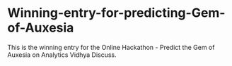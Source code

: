 # Winning-entry-for-predicting-Gem-of-Auxesia
This is the winning entry for the Online Hackathon - Predict the Gem of Auxesia on Analytics Vidhya Discuss.
